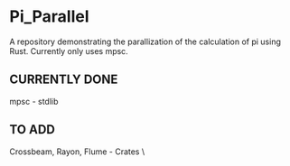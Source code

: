 # Pi_Parallel

A repository demonstrating the parallization of the calculation of pi using Rust. Currently only uses mpsc.

## CURRENTLY DONE

mpsc - stdlib

## TO ADD

Crossbeam, Rayon, Flume - Crates \
